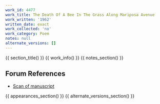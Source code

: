 ```yaml
---
work_id: 4477
work_title: The Death Of A Bee In The Grass Along Mariposa Avenue
work_written: '1962'
written_date: exact
work_collected: 'no'
work_category: Poem
notes: null
alternate_versions: []
---
```


{{ section_title() }}
{{ work_info() }}
{{ notes_section() }}
## Forum References
- [Scan of manuscript](https://bukowskiforum.com/showthread.php?t=6332)

{{ appearances_section() }}
{{ alternate_versions_section() }}